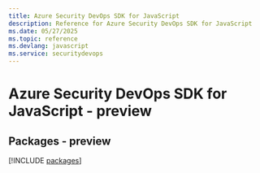 ```yaml
---
title: Azure Security DevOps SDK for JavaScript
description: Reference for Azure Security DevOps SDK for JavaScript
ms.date: 05/27/2025
ms.topic: reference
ms.devlang: javascript
ms.service: securitydevops
---
```

# Azure Security DevOps SDK for JavaScript - preview
## Packages - preview
[!INCLUDE [packages](security-devops-index.md)]